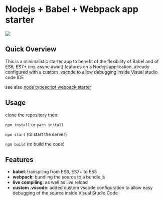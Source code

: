 # Nodejs + Babel + Webpack app starter

<img src="https://im3.ezgif.com/tmp/ezgif-3-83e0eddb89.gif" />

## Quick Overview

This is a minimalistic starter app to benefit of the flexibility of Babel and of ES6, ES7+ (eg. async await) features 
on a Nodejs application, already configured with a custom .vscode to allow debugging inside Visual studio code IDE

see also [node typescript webpack starter](https://github.com/kinotto/node-typescript-webpack-starter)

## Usage

clone the repository then:

`npm install` or `yarn install`

`npm start` (to start the server)

`npm build` (to build the code)

## Features

- **babel**: transpiling from ES6, ES7+ to ES5
- **webpack**: bundling the source to a bundle.js
- **live compiling**: as well as live reload 
- **custom .vscode**: added custom vscode configuration to allow easy debugging of the source inside Visual Studio Code





